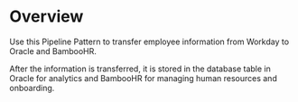 # Overview

Use this Pipeline Pattern to transfer employee information from Workday to Oracle and BambooHR.&#x20;

After the information is transferred, it is stored in the database table in Oracle for analytics and BambooHR for managing human resources and onboarding.&#x20;

